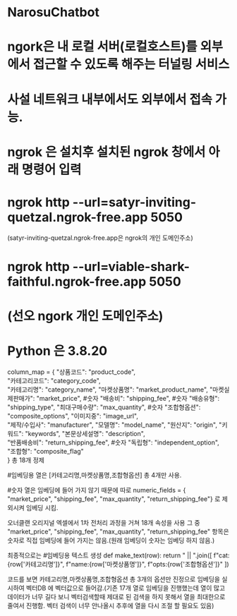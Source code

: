 ﻿# NarosuChatbot

# ngork은  내 로컬 서버(로컬호스트)를 외부에서 접근할 수 있도록 해주는 터널링 서비스
# 사설 네트워크 내부에서도 외부에서 접속 가능.
# ngrok 은 설치후 설치된 ngrok 창에서 아래 명령어 입력
# ngrok http --url=satyr-inviting-quetzal.ngrok-free.app 5050
(satyr-inviting-quetzal.ngrok-free.app은 ngrok의 개인 도메인주소)

# ngrok http --url=viable-shark-faithful.ngrok-free.app 5050
# (선오 ngork 개인 도메인주소)

# Python 은 3.8.20


column_map = {
    "상품코드":        "product_code",    
    "카테고리코드":    "category_code",   
    "카테고리명":      "category_name",
    "마켓상품명":      "market_product_name",
    "마켓실제판매가":  "market_price",          #숫자
    "배송비":          "shipping_fee",          #숫자
    "배송유형":        "shipping_type",
    "최대구매수량":    "max_quantity",           #숫자
    "조합형옵션":      "composite_options",
    "이미지중":        "image_url",        
    "제작/수입사":     "manufacturer",
    "모델명":          "model_name",
    "원산지":          "origin",
    "키워드":          "keywords",
    "본문상세설명":    "description",       
    "반품배송비":      "return_shipping_fee",    #숫자
    "독립형":          "independent_option",  
    "조합형":          "composite_flag"       
}
총 18개 정제

#임베딩용 열은 [카테고리명,마켓상품명,조합형옵션] 총 4개만 사용.

#숫자 열은 임베딩에 들어 가지 않기 때문에 따로 
numeric_fields = {
    "market_price",
    "shipping_fee",
    "max_quantity",
    "return_shipping_fee"} 로 제외시켜 임베딩 시킴.


오너클랜 오리지널 엑셀에서 1차 전처리 과정을 거쳐 18개 속성을 사용 그 중 "market_price", "shipping_fee", "max_quantity", "return_shipping_fee" 항목은 숫자로 직접 임베딩에 들어 가지는 않음.(원래 임베딩이 숫자는 임베딩 하지 않음.)

최종적으로는
#임베딩용 텍스트 생성
def make_text(row):
    return " || ".join([
        f"cat:{row['카테고리명']}",
        f"name:{row['마켓상품명']}",
        f"opts:{row['조합형옵션']}"
    ])

코드를 보면 카테고리명,마켓상품명,조합형옵션 총 3개의 옵션만 진정으로 임베딩을 실시하여 벡터DB 에 벡터값으로 들어감.(기존 17개 열로 임베딩을 진행했는데 열이 많고 데이터가 너무 길다 보니 벡터검색할때 제대로 된 검색을 하지 못해서 열을 최대한으로 줄여서 진행함. 벡터 검색이 너무 안나올시 추후에 열을 다시 조절 할 필요도 있음)
